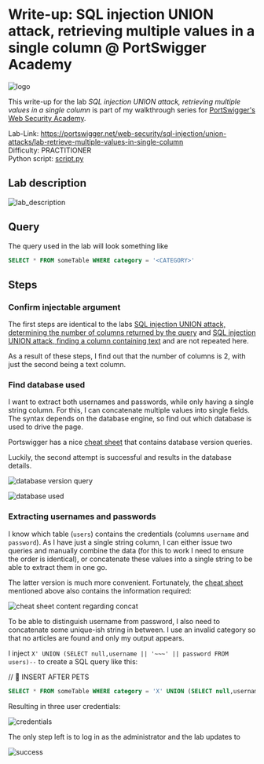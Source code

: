 # Write-up: SQL injection UNION attack, retrieving multiple values in a single column @ PortSwigger Academy

![logo](img/logo.png)

This write-up for the lab *SQL injection UNION attack, retrieving multiple values in a single column* is part of my walkthrough series for [PortSwigger's Web Security Academy](https://portswigger.net/web-security).

Lab-Link: <https://portswigger.net/web-security/sql-injection/union-attacks/lab-retrieve-multiple-values-in-single-column>  
Difficulty: PRACTITIONER  
Python script: [script.py](script.py)  

## Lab description

![lab_description](img/lab_description.png)

## Query

The query used in the lab will look something like

```sql
SELECT * FROM someTable WHERE category = '<CATEGORY>'
```

## Steps

### Confirm injectable argument

The first steps are identical to the labs [SQL injection UNION attack, determining the number of columns returned by the query](../SQL_injection_UNION_attack,_determining_the_number_of_columns_returned_by_the_query/README.md) and [SQL injection UNION attack, finding a column containing text](../SQL_injection_UNION_attack,_finding_a_column_containing_text/README.md) and are not repeated here.

As a result of these steps, I find out that the number of columns is 2, with just the second being a text column.

### Find database used

I want to extract both usernames and passwords, while only having a single string column. For this, I can concatenate multiple values into single fields. The syntax depends on the database engine, so find out which database is used to drive the page.

Portswigger has a nice [cheat sheet](https://portswigger.net/web-security/sql-injection/cheat-sheet) that contains database version queries.

Luckily, the second attempt is successful and results in the database details.

![database version query](img/db_query.png)

![database used](img/db_used.png)

### Extracting usernames and passwords

I know which table (`users`) contains the credentials (columns `username` and `password`). As I have just a single string column, I can either issue two queries and manually combine the data (for this to work I need to ensure the order is identical), or concatenate these values into a single string to be able to extract them in one go.

The latter version is much more convenient. Fortunately, the [cheat sheet](https://portswigger.net/web-security/sql-injection/cheat-sheet) mentioned above also contains the information required:

![cheat sheet content regarding concat](img/postgres_concat_cheatsheet.png)

To be able to distinguish username from password, I also need to concatenate some unique-ish string in between. I use an invalid category so that no articles are found and only my output appears.

I inject `X' UNION (SELECT null,username || '~~~' || password FROM users)--` to create a SQL query like this:

// 📝 INSERT AFTER PETS

```sql
SELECT * FROM someTable WHERE category = 'X' UNION (SELECT null,username || '~~~' || password FROM users)--
```

Resulting in three user credentials:

![credentials](img/credentials.png)

The only step left is to log in as the administrator and the lab updates to

![success](img/success.png)
